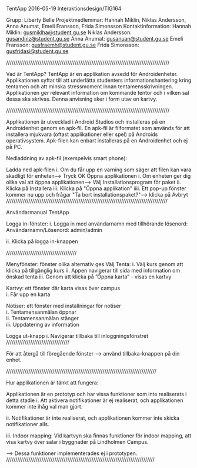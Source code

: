 TentApp
2016-05-19
Interaktionsdesign/TIG164

Grupp: Liberty Belle
Projektmedlemmar: Hannah Miklin, Niklas Andersson, Anna Anumat, Emeli Fransson, Frida Simonsson
Kontaktinformation:
Hannah Miklin: gusmiklha@student.gu.se
Niklas Andersson: gusandniz@student.gu.se
Anna Anumat: gusanuan@student.gu.se
Emeli Fransson: gusfraemh@student.gu.se
Frida Simonsson: gusfridasi@student.gu.se

////////////////////////////////////////////////////////////////////////////////////////

Vad är TentApp?
TentApp är en applikation avsedd för Androidenheter. Applikationen syftar till att underlätta studenters informationshantering kring tentamen och att minska stressmoment innan tentamensskrivningen. Applikationen ger relevant information om kommande tentor och i vilken sal dessa ska skrivas. Denna anvisning sker i form utav en kartvy.

////////////////////////////////////////////////////////////////////////////////////////

Applikationen är utvecklad i Android Studios och installeras på en Androidenhet genom en apk-fil. En apk-fil är filformatet som används för att installera mjukvara (oftast applikationer eller spel) på Androids operativsystem.
Apk-filen kan enbart installeras på en Androidenhet och ej på PC.

Nedladdning av apk-fil (exempelvis smart phone):

Ladda ned apk-filen
i. Om du får upp en varning som säger att filen kan vara skadligt för enheten--> Tryck OK
Öppna applikationen
i. Om enheten ger dig olika val att öppna applikationen--> Välj Installationsprogram för paket
ii. Klicka på Installera
iii. Klicka på "Öppna applikation"
iiii. Ett pop-up fönster kommer nu upp och frågar "Ta bort installationspaket?"--> klicka på Avbryt
///////////////////////////////////////////////////////////////////////////////////////

Användarmanual TentApp

Logga in-fönster:
i. Logga in med användarnamn med tillhörande lösenord:
Användarnamn/Lösenord:
admin/admin

ii. Klicka på logga in-knappen

//////////////////////////////////////

Menyfönster: fönster olika alternativ ges Välj Tenta:
i. Välj kurs genom att klicka på tillgänglig kurs
ii. Appen navigerar till sida med information om önskad tenta
iii. Genom att klicka på ”Öppna karta” - visas en kartvy

Kartvy: ett fönster där karta visas över campus  
i. Får upp en karta   

Notiser: ett fönster med inställningar för notiser  
i. Tentamensanmälan öppnar  
ii. Tentamensanmälan stänger   
iii. Uppdatering av information  

Logga ut-knapp
i. Navigerar tillbaka till inloggningsfönstret
//////////////////////////////////

För att återgå till föregående fönster --> använd tillbaka-knappen på din enhet.

/////////////////////////////////////////////////////////////////////////////////

Hur applikationen är tänkt att fungera:

Applikationen är en prototyp och har vissa funktioner som inte realiserats i detta stadie i. Att aktivera notifikationer är ej realiserat, och applikationen kommer inte ihåg val man gjort.

ii. Notifikationer är inte realiserat, och applikationen kommer inte skicka notifikationer alls.

iii. Indoor mapping: Vid kartvyn ska finnas funktioner för indoor mapping, att visa kartvy över salar i byggnader på Lindholmen Campus.

--> Dessa funktioner implementerades ej i prototypen.
////////////////////////////////////////////////////////////////////////////////
